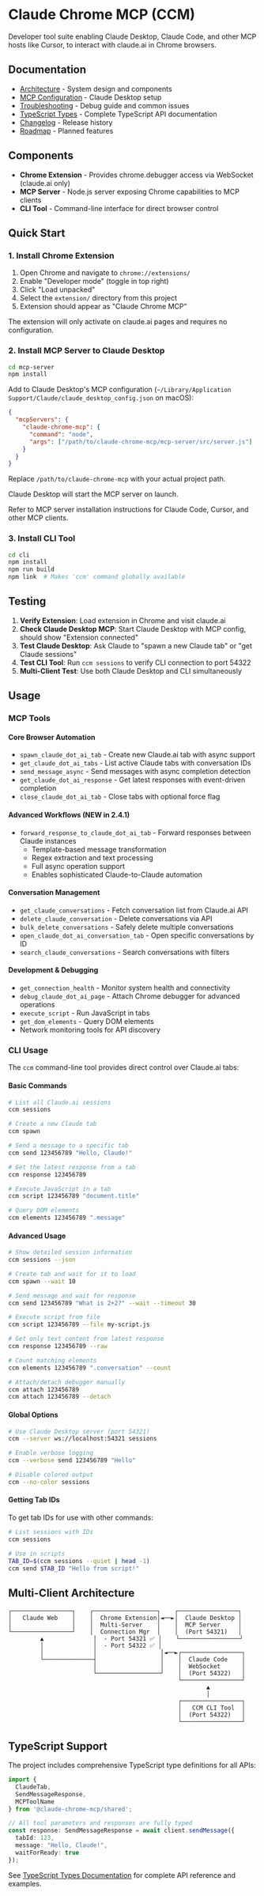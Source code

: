 # Claude Chrome MCP (CCM)

Developer tool suite enabling Claude Desktop, Claude Code, and other MCP hosts like Cursor, to interact with claude.ai in Chrome browsers.

## Documentation

- [Architecture](docs/ARCHITECTURE.md) - System design and components
- [MCP Configuration](CLAUDE.md) - Claude Desktop setup  
- [Troubleshooting](docs/TROUBLESHOOTING.md) - Debug guide and common issues
- [TypeScript Types](shared/TYPES.md) - Complete TypeScript API documentation
- [Changelog](CHANGELOG.md) - Release history
- [Roadmap](ROADMAP.md) - Planned features

## Components

- **Chrome Extension** - Provides chrome.debugger access via WebSocket (claude.ai only)
- **MCP Server** - Node.js server exposing Chrome capabilities to MCP clients
- **CLI Tool** - Command-line interface for direct browser control

## Quick Start

### 1. Install Chrome Extension

1. Open Chrome and navigate to `chrome://extensions/`
2. Enable "Developer mode" (toggle in top right)
3. Click "Load unpacked"
4. Select the `extension/` directory from this project
5. Extension should appear as "Claude Chrome MCP"

The extension will only activate on claude.ai pages and requires no configuration.

### 2. Install MCP Server to Claude Desktop

```bash
cd mcp-server
npm install
```

Add to Claude Desktop's MCP configuration (`~/Library/Application Support/Claude/claude_desktop_config.json` on macOS):

```json
{
  "mcpServers": {
    "claude-chrome-mcp": {
      "command": "node",
      "args": ["/path/to/claude-chrome-mcp/mcp-server/src/server.js"]
    }
  }
}
```

Replace `/path/to/claude-chrome-mcp` with your actual project path.

Claude Desktop will start the MCP server on launch.

Refer to MCP server installation instructions for Claude Code, Cursor, and other MCP clients.

### 3. Install CLI Tool

```bash
cd cli
npm install
npm run build
npm link  # Makes 'ccm' command globally available
```

## Testing

1. **Verify Extension**: Load extension in Chrome and visit claude.ai
2. **Check Claude Desktop MCP**: Start Claude Desktop with MCP config, should show "Extension connected" 
3. **Test Claude Desktop**: Ask Claude to "spawn a new Claude tab" or "get Claude sessions"
4. **Test CLI Tool**: Run `ccm sessions` to verify CLI connection to port 54322
5. **Multi-Client Test**: Use both Claude Desktop and CLI simultaneously

## Usage

### MCP Tools

#### Core Browser Automation
- `spawn_claude_dot_ai_tab` - Create new Claude.ai tab with async support
- `get_claude_dot_ai_tabs` - List active Claude tabs with conversation IDs  
- `send_message_async` - Send messages with async completion detection
- `get_claude_dot_ai_response` - Get latest responses with event-driven completion
- `close_claude_dot_ai_tab` - Close tabs with optional force flag

#### Advanced Workflows (NEW in 2.4.1)
- `forward_response_to_claude_dot_ai_tab` - Forward responses between Claude instances
  - Template-based message transformation
  - Regex extraction and text processing
  - Full async operation support
  - Enables sophisticated Claude-to-Claude automation

#### Conversation Management
- `get_claude_conversations` - Fetch conversation list from Claude.ai API
- `delete_claude_conversation` - Delete conversations via API
- `bulk_delete_conversations` - Safely delete multiple conversations
- `open_claude_dot_ai_conversation_tab` - Open specific conversations by ID
- `search_claude_conversations` - Search conversations with filters

#### Development & Debugging  
- `get_connection_health` - Monitor system health and connectivity
- `debug_claude_dot_ai_page` - Attach Chrome debugger for advanced operations
- `execute_script` - Run JavaScript in tabs
- `get_dom_elements` - Query DOM elements
- Network monitoring tools for API discovery

### CLI Usage

The `ccm` command-line tool provides direct control over Claude.ai tabs:

#### Basic Commands

```bash
# List all Claude.ai sessions
ccm sessions

# Create a new Claude tab
ccm spawn

# Send a message to a specific tab
ccm send 123456789 "Hello, Claude!"

# Get the latest response from a tab
ccm response 123456789

# Execute JavaScript in a tab
ccm script 123456789 "document.title"

# Query DOM elements
ccm elements 123456789 ".message"
```

#### Advanced Usage

```bash
# Show detailed session information
ccm sessions --json

# Create tab and wait for it to load
ccm spawn --wait 10

# Send message and wait for response
ccm send 123456789 "What is 2+2?" --wait --timeout 30

# Execute script from file
ccm script 123456789 --file my-script.js

# Get only text content from latest response
ccm response 123456789 --raw

# Count matching elements
ccm elements 123456789 ".conversation" --count

# Attach/detach debugger manually
ccm attach 123456789
ccm attach 123456789 --detach
```

#### Global Options

```bash
# Use Claude Desktop server (port 54321)
ccm --server ws://localhost:54321 sessions

# Enable verbose logging
ccm --verbose send 123456789 "Hello"

# Disable colored output
ccm --no-color sessions
```

#### Getting Tab IDs

To get tab IDs for use with other commands:

```bash
# List sessions with IDs
ccm sessions

# Use in scripts
TAB_ID=$(ccm sessions --quiet | head -1)
ccm send $TAB_ID "Hello from script!"
```

## Multi-Client Architecture

```
┌─────────────────┐    ┌──────────────────┐    ┌─────────────────┐
│   Claude Web    │    │  Chrome Extension│◄──►│  Claude Desktop │
│                 │    │  Multi-Server    │    │  MCP Server     │
└─────────────────┘    │  Connection Mgr  │    │  (Port 54321)   │
         ▲              │  - Port 54321 ✅ │    └─────────────────┘
         │              │  - Port 54322 ✅ │           
         │              │                  │◄──►┌─────────────────┐
         └──────────────┤                  │    │  Claude Code    │
                        │                  │    │  WebSocket      │
                        └──────────────────┘    │  (Port 54322)   │
                                                └─────────────────┘
                                                        ▲
                                                        │
                                                ┌─────────────────┐
                                                │   CCM CLI Tool  │
                                                │  (Port 54322)   │
                                                └─────────────────┘
```

## TypeScript Support

The project includes comprehensive TypeScript type definitions for all APIs:

```typescript
import { 
  ClaudeTab, 
  SendMessageResponse,
  MCPToolName 
} from '@claude-chrome-mcp/shared';

// All tool parameters and responses are fully typed
const response: SendMessageResponse = await client.sendMessage({
  tabId: 123,
  message: "Hello, Claude!",
  waitForReady: true
});
```

See [TypeScript Types Documentation](shared/TYPES.md) for complete API reference and examples.